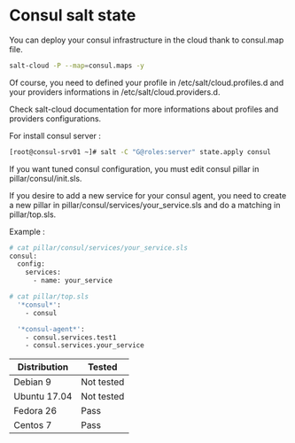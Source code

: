 # Consul salt state

You can deploy your consul infrastructure in the cloud thank to consul.map file.

 ```bash
 salt-cloud -P --map=consul.maps -y
 ```

Of course, you need to defined your profile in /etc/salt/cloud.profiles.d and your providers informations in /etc/salt/cloud.providers.d.

Check salt-cloud documentation for more informations about profiles and providers configurations.

For install consul server :

```bash
[root@consul-srv01 ~]# salt -C "G@roles:server" state.apply consul
```

If you want tuned consul configuration, you must edit consul pillar in pillar/consul/init.sls.

If you desire to add a new service for your consul agent, you need to create a new pillar in pillar/consul/services/your_service.sls and do a matching in pillar/top.sls.

Example :

```bash
# cat pillar/consul/services/your_service.sls
consul:
  config:
    services:
      - name: your_service

# cat pillar/top.sls
  '*consul*':
    - consul

  '*consul-agent*':
    - consul.services.test1
    - consul.services.your_service
```

| Distribution | Tested |
| ------------ | ------ |
| Debian 9     | Not tested |
| Ubuntu 17.04 | Not tested |
| Fedora 26    | Pass   |
| Centos 7     | Pass   |